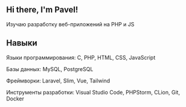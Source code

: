 ## Hi there, I'm Pavel!

Изучаю разработку веб-приложений на PHP и JS

## Навыки
Языки программирования: C, PHP, HTML, CSS, JavaScript

Базы данных: MySQL, PostgreSQL

Фреймворки: Laravel, Slim, Vue, Tailwind

Инструменты разработки: Visual Studio Code, PHPStorm, CLion, Git, Docker
